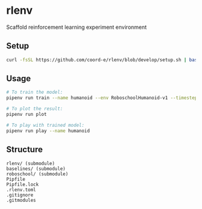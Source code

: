 # rlenv

Scaffold reinforcement learning experiment environment

## Setup

```bash
curl -fsSL https://github.com/coord-e/rlenv/blob/develop/setup.sh | bash
```

## Usage

```bash
# To train the model:
pipenv run train --name humanoid --env RoboschoolHumanoid-v1 --timesteps 1e4

# To plot the result:
pipenv run plot

# To play with trained model:
pipenv run play --name humanoid
```

## Structure

```
rlenv/ (submodule)
baselines/ (submodule)
roboschool/ (submodule)
Pipfile
Pipfile.lock
.rlenv.toml
.gitignore
.gitmodules
```



